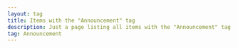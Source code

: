```yaml
---
layout: tag
title: Items with the "Announcement" tag
description: Just a page listing all items with the "Announcement" tag
tag: Announcement
---
```

